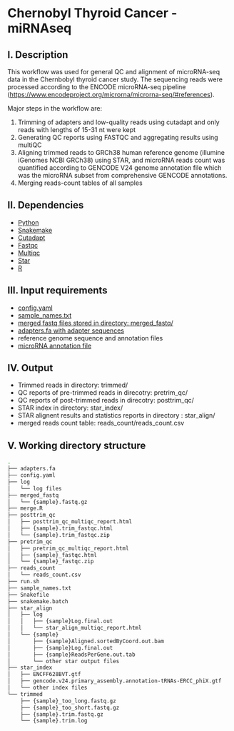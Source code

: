 # Chernobyl Thyroid Cancer - miRNAseq
## I. Description
This workflow was used for general QC and alignment of microRNA-seq data in the Chernbobyl thyroid cancer study. The sequencing reads were processed according to the ENCODE microRNA-seq pipeline (https://www.encodeproject.org/microrna/microrna-seq/#references). 

Major steps in the workflow are:
1) Trimming of adapters and low-quality reads using cutadapt and only reads with lengths of 15-31 nt were kept
2) Generating QC reports using FASTQC and aggregating results using multiQC
3) Aligning trimmed reads to GRCh38 human reference genome (illumine iGenomes NCBI GRCh38) using STAR, and microRNA reads count was quantified according to GENCODE V24 genome annotation file which was the microRNA subset from comprehensive GENCODE annotations.
4) Merging reads-count tables of all samples
## II. Dependencies
* [Python](https://www.python.org)
* [Snakemake](https://snakemake.readthedocs.io/en/stable/)
* [Cutadapt](https://cutadapt.readthedocs.io/en/stable/)
* [Fastqc](https://www.bioinformatics.babraham.ac.uk/projects/fastqc/)
* [Multiqc](https://multiqc.info)
* [Star](https://github.com/alexdobin/STAR)
* [R](https://www.r-project.org)
## III. Input requirements
* [config.yaml](https://github.com/NCI-CGR/ChernobylThyroidCancer-miRNAseq/blob/main/config.yaml)
* [sample_names.txt](https://github.com/NCI-CGR/ChernobylThyroidCancer-miRNAseq/blob/main/sample_names.txt)
* [merged fastq files stored in directory: merged_fastq/](https://github.com/NCI-CGR/ChernobylThyroidCancer-miRNAseq/tree/main/merged_fastq)
* [adapters.fa with adapter sequences](https://github.com/NCI-CGR/ChernobylThyroidCancer-miRNAseq/blob/main/adapters.fa)
* reference genome sequence and annotation files
* [microRNA annotation file](https://github.com/NCI-CGR/ChernobylThyroidCancer-miRNAseq/tree/main/star_index)
## IV. Output
* Trimmed reads in directory: trimmed/
* QC reports of pre-trimmed reads in direcotry: pretrim_qc/
* QC reports of post-trimmed reads in direcotry: posttrim_qc/
* STAR index in directory: star_index/
* STAR alignent results and statistics reports in directory : star_align/
* merged reads count table: reads_count/reads_count.csv
## V. Working directory structure
```bash
.
├── adapters.fa
├── config.yaml
├── log
│   └── log files
├── merged_fastq
│   └── {sample}.fastq.gz
├── merge.R
├── posttrim_qc
│   ├── posttrim_qc_multiqc_report.html
│   ├── {sample}.trim_fastqc.html
│   └── {sample}.trim_fastqc.zip
├── pretrim_qc
│   ├── pretrim_qc_multiqc_report.html
│   ├── {sample}_fastqc.html
│   └── {sample}_fastqc.zip
├── reads_count
│   └── reads_count.csv
├── run.sh
├── sample_names.txt
├── Snakefile
├── snakemake.batch
├── star_align
│   ├── log
│   │   ├── {sample}Log.final.out
│   │   └── star_align_multiqc_report.html
│   └── {sample}
│       ├── {sample}Aligned.sortedByCoord.out.bam
│       ├── {sample}Log.final.out
│       ├── {sample}ReadsPerGene.out.tab
│       └── other star output files
├── star_index
│   ├── ENCFF628BVT.gtf
│   ├── gencode.v24.primary_assembly.annotation-tRNAs-ERCC_phiX.gtf
│   └── other index files
└── trimmed
    ├── {sample}_too_long.fastq.gz
    ├── {sample}_too_short.fastq.gz
    ├── {sample}.trim.fastq.gz
    └── {sample}.trim.log
```
